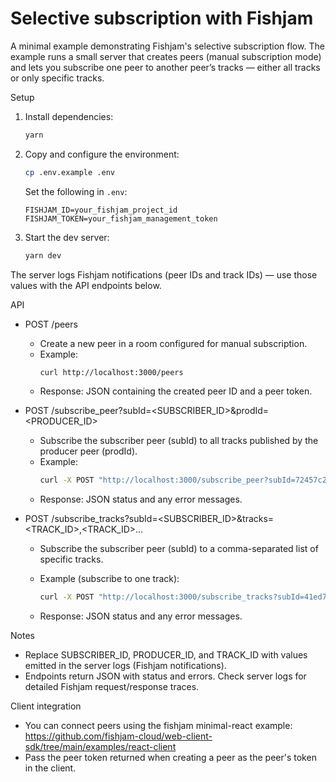 # Selective subscription with Fishjam

A minimal example demonstrating Fishjam's selective subscription flow. The example runs a small server that creates peers (manual subscription mode) and lets you subscribe one peer to another peer’s tracks — either all tracks or only specific tracks.

Setup

1. Install dependencies:
    ```bash
    yarn
    ```

2. Copy and configure the environment:
    ```bash
    cp .env.example .env
    ```
    Set the following in `.env`:
    ```
    FISHJAM_ID=your_fishjam_project_id
    FISHJAM_TOKEN=your_fishjam_management_token
    ```

3. Start the dev server:
    ```bash
    yarn dev
    ```

The server logs Fishjam notifications (peer IDs and track IDs) — use those values with the API endpoints below.

API

- POST /peers
  - Create a new peer in a room configured for manual subscription.
  - Example:
     ```bash
     curl http://localhost:3000/peers
     ```
  - Response: JSON containing the created peer ID and a peer token.

- POST /subscribe_peer?subId=<SUBSCRIBER_ID>&prodId=<PRODUCER_ID>
  - Subscribe the subscriber peer (subId) to all tracks published by the producer peer (prodId).
  - Example:
     ```bash
     curl -X POST "http://localhost:3000/subscribe_peer?subId=72457c2f-e4d2-46aa-9ff2-5a400f169df7&prodId=41ed79fb-6ce1-47b0-b5c8-1c33b78d95b4"
     ```
  - Response: JSON status and any error messages.

- POST /subscribe_tracks?subId=<SUBSCRIBER_ID>&tracks=<TRACK_ID>,<TRACK_ID>...
  - Subscribe the subscriber peer (subId) to a comma-separated list of specific tracks.
  - Example (subscribe to one track):
     ```bash
     curl -X POST "http://localhost:3000/subscribe_tracks?subId=41ed79fb-6ce1-47b0-b5c8-1c33b78d95b4&tracks=72457c2f-e4d2-46aa-9ff2-5a400f169df7:3c7ccb28-542c-418d-aaa1-e25b4c067824"
     ```

  - Response: JSON status and any error messages.

Notes
- Replace SUBSCRIBER_ID, PRODUCER_ID, and TRACK_ID with values emitted in the server logs (Fishjam notifications).
- Endpoints return JSON with status and errors. Check server logs for detailed Fishjam request/response traces.

Client integration
- You can connect peers using the fishjam minimal-react example:
  https://github.com/fishjam-cloud/web-client-sdk/tree/main/examples/react-client
- Pass the peer token returned when creating a peer as the peer's token in the client.
